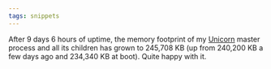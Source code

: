 ```yaml
---
tags: snippets
---
```


After 9 days 6 hours of uptime, the memory footprint of my [Unicorn](/wiki/Unicorn) master process and all its children has grown to 245,708 KB (up from 240,200 KB a few days ago and 234,340 KB at boot). Quite happy with it.
